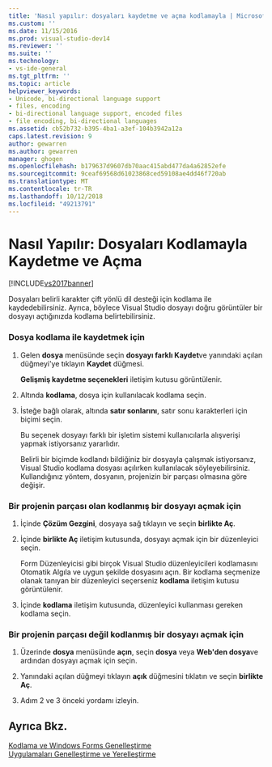 ```yaml
---
title: 'Nasıl yapılır: dosyaları kaydetme ve açma kodlamayla | Microsoft Docs'
ms.custom: ''
ms.date: 11/15/2016
ms.prod: visual-studio-dev14
ms.reviewer: ''
ms.suite: ''
ms.technology:
- vs-ide-general
ms.tgt_pltfrm: ''
ms.topic: article
helpviewer_keywords:
- Unicode, bi-directional language support
- files, encoding
- bi-directional language support, encoded files
- file encoding, bi-directional languages
ms.assetid: cb52b732-b395-4ba1-a3ef-104b3942a12a
caps.latest.revision: 9
author: gewarren
ms.author: gewarren
manager: ghogen
ms.openlocfilehash: b179637d9607db70aac415abd477da4a62852efe
ms.sourcegitcommit: 9ceaf69568d61023868ced59108ae4dd46f720ab
ms.translationtype: MT
ms.contentlocale: tr-TR
ms.lasthandoff: 10/12/2018
ms.locfileid: "49213791"
---
```

# <a name="how-to-save-and-open-files-with-encoding"></a>Nasıl Yapılır: Dosyaları Kodlamayla Kaydetme ve Açma
[!INCLUDE[vs2017banner](../includes/vs2017banner.md)]

Dosyaları belirli karakter çift yönlü dil desteği için kodlama ile kaydedebilirsiniz. Ayrıca, böylece Visual Studio dosyayı doğru görüntüler bir dosyayı açtığınızda kodlama belirtebilirsiniz.  
  
### <a name="to-save-a-file-with-encoding"></a>Dosya kodlama ile kaydetmek için  
  
1.  Gelen **dosya** menüsünde seçin **dosyayı farklı Kaydet**ve yanındaki açılan düğmeyi'ye tıklayın **Kaydet** düğmesi.  
  
     **Gelişmiş kaydetme seçenekleri** iletişim kutusu görüntülenir.  
  
2.  Altında **kodlama**, dosya için kullanılacak kodlama seçin.  
  
3.  İsteğe bağlı olarak, altında **satır sonlarını**, satır sonu karakterleri için biçimi seçin.  
  
     Bu seçenek dosyayı farklı bir işletim sistemi kullanıcılarla alışverişi yapmak istiyorsanız yararlıdır.  
  
     Belirli bir biçimde kodlandı bildiğiniz bir dosyayla çalışmak istiyorsanız, Visual Studio kodlama dosyası açılırken kullanılacak söyleyebilirsiniz. Kullandığınız yöntem, dosyanın, projenizin bir parçası olmasına göre değişir.  
  
### <a name="to-open-an-encoded-file-that-is-part-of-a-project"></a>Bir projenin parçası olan kodlanmış bir dosyayı açmak için  
  
1.  İçinde **Çözüm Gezgini**, dosyaya sağ tıklayın ve seçin **birlikte Aç**.  
  
2.  İçinde **birlikte Aç** iletişim kutusunda, dosyayı açmak için bir düzenleyici seçin.  
  
     Form Düzenleyicisi gibi birçok Visual Studio düzenleyicileri kodlamasını Otomatik Algıla ve uygun şekilde dosyasını açın. Bir kodlama seçmenize olanak tanıyan bir düzenleyici seçerseniz **kodlama** iletişim kutusu görüntülenir.  
  
3.  İçinde **kodlama** iletişim kutusunda, düzenleyici kullanması gereken kodlama seçin.  
  
### <a name="to-open-an-encoded-file-that-is-not-part-of-a-project"></a>Bir projenin parçası değil kodlanmış bir dosyayı açmak için  
  
1.  Üzerinde **dosya** menüsünde **açın**, seçin **dosya** veya **Web'den dosya**ve ardından dosyayı açmak için seçin.  
  
2.  Yanındaki açılan düğmeyi tıklayın **açık** düğmesini tıklatın ve seçin **birlikte Aç**.  
  
3.  Adım 2 ve 3 önceki yordamı izleyin.  
  
## <a name="see-also"></a>Ayrıca Bkz.  
 [Kodlama ve Windows Forms Genelleştirme](http://msdn.microsoft.com/library/22e8965d-a712-42b3-8167-3ee346bd70f9)   
 [Uygulamaları Genelleştirme ve Yerelleştirme](../ide/globalizing-and-localizing-applications.md)

